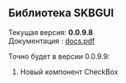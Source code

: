 ## Библиотека SKBGUI  
Текущая версия: **0.0.9.8**  
Документация : [docs.pdf](https://github.com/ichega/SKBGUI/blob/master/Docs/docs.pdf)  

Точно будет в версии 0.0.9.9:  
1. Новый компонент CheckBox  